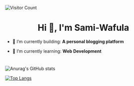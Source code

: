 ![Visitor Count](https://profile-counter.glitch.me/{Sami-Wafula}/count.svg)

<h1 align="center">Hi 👋, I'm Sami-Wafula</h1>

- 🎥 I’m currently building: **A personal blogging platform**

- 🌱 I’m currently learning: **Web Development**
<h1 align="center"></h1>

![Anurag's GitHub stats](https://github-readme-stats.vercel.app/api?username=Sami-Wafula&count_private=true)

<!-- ![Anurag's GitHub stats](https://github-readme-stats.vercel.app/api?username=Sami-Wafula&show_icons=true&count_private=true)) -->

<!-- [![Anurag's GitHub stats-Dark](https://github-readme-stats.vercel.app/api?username=Sami-Wafula&show_icons=true&theme=dark#gh-dark-mode-only)](https://github.com/Sami-Wafula/github-readme-stats#gh-dark-mode-only) -->

[![Top Langs](https://github-readme-stats.vercel.app/api/top-langs/?username=Sami-Wafula&layout=compact)](https://github.com/Sami-Wafula/github-readme-stats)
